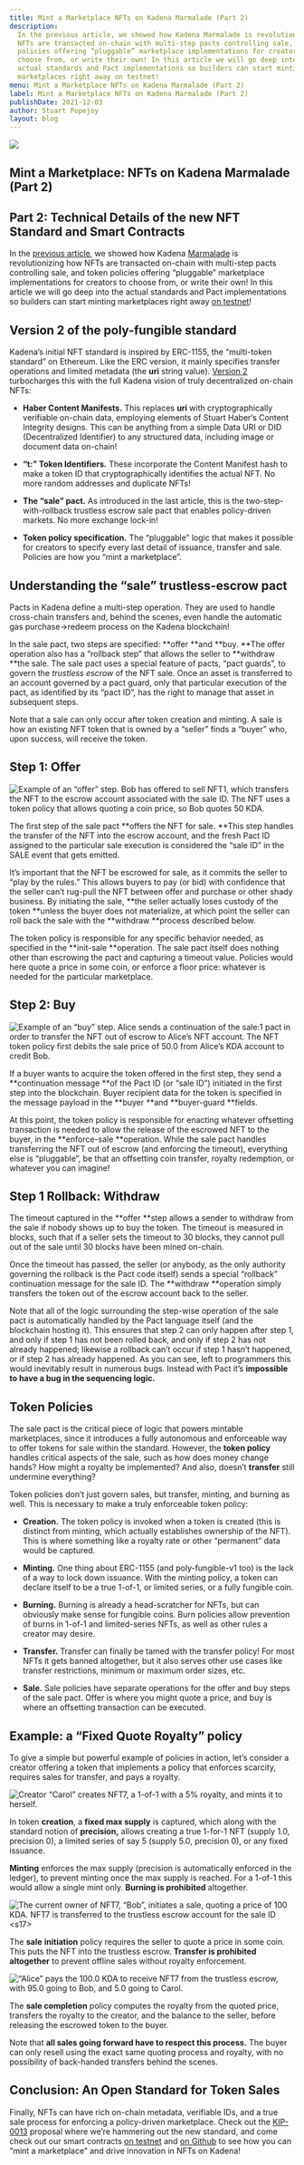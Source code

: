 ```yaml
---
title: Mint a Marketplace NFTs on Kadena Marmalade (Part 2)
description:
  In the previous article, we showed how Kadena Marmalade is revolutionizing how
  NFTs are transacted on-chain with multi-step pacts controlling sale, and token
  policies offering “pluggable” marketplace implementations for creators to
  choose from, or write their own! In this article we will go deep into the
  actual standards and Pact implementations so builders can start minting
  marketplaces right away on testnet!
menu: Mint a Marketplace NFTs on Kadena Marmalade (Part 2)
label: Mint a Marketplace NFTs on Kadena Marmalade (Part 2)
publishDate: 2021-12-03
author: Stuart Popejoy
layout: blog
---
```


![](/assets/blog/1_BEuMAVlJ32_pP984cFKAwQ.webp)

## Mint a Marketplace: NFTs on Kadena Marmalade (Part 2)

## Part 2: Technical Details of the new NFT Standard and Smart Contracts

In the
[previous article](./mint-a-marketplace-nfts-on-kadena-marmalade-part-1-2021-12-02),
we showed how Kadena [Marmalade](http://marmalade.art) is revolutionizing how
NFTs are transacted on-chain with multi-step pacts controlling sale, and token
policies offering “pluggable” marketplace implementations for creators to choose
from, or write their own! In this article we will go deep into the actual
standards and Pact implementations so builders can start minting marketplaces
right away [on testnet](https://kadena-io.github.io/marmalade/)!

## Version 2 of the poly-fungible standard

Kadena’s initial NFT standard is inspired by ERC-1155, the “multi-token
standard” on Ethereum. Like the ERC version, it mainly specifies transfer
operations and limited metadata (the **uri** string value).
[Version 2](https://github.com/kadena-io/KIPs/pull/20) turbocharges this with
the full Kadena vision of truly decentralized on-chain NFTs:

- **Haber Content Manifests.** This replaces **uri** with cryptographically
  verifiable on-chain data, employing elements of Stuart Haber’s Content
  Integrity designs. This can be anything from a simple Data URI or DID
  (Decentralized Identifier) to any structured data, including image or document
  data on-chain!

- **“t:” Token Identifiers.** These incorporate the Content Manifest hash to
  make a token ID that cryptographically identifies the actual NFT. No more
  random addresses and duplicate NFTs!

- **The “sale” pact.** As introduced in the last article, this is the
  two-step-with-rollback trustless escrow sale pact that enables policy-driven
  markets. No more exchange lock-in!

- **Token policy specification.** The “pluggable” logic that makes it possible
  for creators to specify every last detail of issuance, transfer and sale.
  Policies are how you “mint a marketplace”.

## Understanding the “sale” trustless-escrow pact

Pacts in Kadena define a multi-step operation. They are used to handle
cross-chain transfers and, behind the scenes, even handle the automatic gas
purchase->redeem process on the Kadena blockchain!

In the sale pact, two steps are specified: **offer **and **buy. **The offer
operation also has a “rollback step” that allows the seller to **withdraw **the
sale. The sale pact uses a special feature of pacts, “pact guards”, to govern
the _trustless escrow_ of the NFT sale. Once an asset is transferred to an
account governed by a pact guard, only that particular execution of the pact, as
identified by its “pact ID”, has the right to manage that asset in subsequent
steps.

Note that a sale can only occur after token creation and minting. A sale is how
an existing NFT token that is owned by a “seller” finds a “buyer” who, upon
success, will receive the token.

## Step 1: Offer

![*Example of an “offer” step. Bob has offered to sell NFT1, which transfers the NFT to the escrow account associated with the sale ID. The NFT uses a token policy that allows quoting a coin price, so Bob quotes 50 KDA.*](/assets/blog/0_lOGA7REb1MsdjAQX.png)

The first step of the sale pact **offers the NFT for sale. **This step handles
the transfer of the NFT into the escrow account, and the fresh Pact ID assigned
to the particular sale execution is considered the “sale ID” in the SALE event
that gets emitted.

It’s important that the NFT be escrowed for sale, as it commits the seller to
“play by the rules.” This allows buyers to pay (or bid) with confidence that the
seller can’t rug-pull the NFT between offer and purchase or other shady
business. By initiating the sale, **the seller actually loses custody of the
token **unless the buyer does not materialize, at which point the seller can
roll back the sale with the **withdraw **process described below.

The token policy is responsible for any specific behavior needed, as specified
in the **init-sale **operation. The sale pact itself does nothing other than
escrowing the pact and capturing a timeout value. Policies would here quote a
price in some coin, or enforce a floor price: whatever is needed for the
particular marketplace.

## Step 2: Buy

![Example of an “buy” step. Alice sends a continuation of the sale:1 pact in order to transfer the NFT out of escrow to Alice’s NFT account. The NFT token policy first debits the sale price of 50.0 from Alice’s KDA account to credit Bob.](/assets/blog/0_vzGX8d_AGRxODoZN.png)

If a buyer wants to acquire the token offered in the first step, they send a
**continuation message **of the Pact ID (or “sale ID”) initiated in the first
step into the blockchain. Buyer recipient data for the token is specified in the
message payload in the **buyer **and **buyer-guard **fields.

At this point, the token policy is responsible for enacting whatever offsetting
transaction is needed to allow the release of the escrowed NFT to the buyer, in
the **enforce-sale **operation. While the sale pact handles transferring the NFT
out of escrow (and enforcing the timeout), everything else is “pluggable”, be
that an offsetting coin transfer, royalty redemption, or whatever you can
imagine!

## Step 1 Rollback: Withdraw

The timeout captured in the **offer **step allows a sender to withdraw from the
sale if nobody shows up to buy the token. The timeout is measured in blocks,
such that if a seller sets the timeout to 30 blocks, they cannot pull out of the
sale until 30 blocks have been mined on-chain.

Once the timeout has passed, the seller (or anybody, as the only authority
governing the rollback is the Pact code itself) sends a special “rollback”
continuation message for the sale ID. The **withdraw **operation simply
transfers the token out of the escrow account back to the seller.

Note that all of the logic surrounding the step-wise operation of the sale pact
is automatically handled by the Pact language itself (and the blockchain hosting
it). This ensures that step 2 can only happen after step 1, and only if step 1
has not been rolled back, and only if step 2 has not already happened; likewise
a rollback can’t occur if step 1 hasn’t happened, or if step 2 has already
happened. As you can see, left to programmers this would inevitably result in
numerous bugs. Instead with Pact it’s **impossible to have a bug in the
sequencing logic.**

## Token Policies

The sale pact is the critical piece of logic that powers mintable marketplaces,
since it introduces a fully autonomous and enforceable way to offer tokens for
sale within the standard. However, the **token policy** handles critical aspects
of the sale, such as how does money change hands? How might a royalty be
implemented? And also, doesn’t **transfer** still undermine everything?

Token policies don’t just govern sales, but transfer, minting, and burning as
well. This is necessary to make a truly enforceable token policy:

- **Creation.** The token policy is invoked when a token is created (this is
  distinct from minting, which actually establishes ownership of the NFT). This
  is where something like a royalty rate or other “permanent” data would be
  captured.

- **Minting.** One thing about ERC-1155 (and poly-fungible-v1 too) is the lack
  of a way to lock down issuance. With the minting policy, a token can declare
  itself to be a true 1-of-1, or limited series, or a fully fungible coin.

- **Burning.** Burning is already a head-scratcher for NFTs, but can obviously
  make sense for fungible coins. Burn policies allow prevention of burns in
  1-of-1 and limited-series NFTs, as well as other rules a creator may desire.

- **Transfer.** Transfer can finally be tamed with the transfer policy! For most
  NFTs it gets banned altogether, but it also serves other use cases like
  transfer restrictions, minimum or maximum order sizes, etc.

- **Sale.** Sale policies have separate operations for the offer and buy steps
  of the sale pact. Offer is where you might quote a price, and buy is where an
  offsetting transaction can be executed.

## Example: a “Fixed Quote Royalty” policy

To give a simple but powerful example of policies in action, let’s consider a
creator offering a token that implements a policy that enforces scarcity,
requires sales for transfer, and pays a royalty.

![*Creator “Carol” creates NFT7, a 1-of-1 with a 5% royalty, and mints it to herself.*](/assets/blog/0_-eWnPctZqoX1I1Gv.png)

In token **creation**, a **fixed max supply** is captured, which along with the
standard notion of **precision,** allows creating a true 1-for-1 NFT (supply
1.0, precision 0), a limited series of say 5 (supply 5.0, precision 0), or any
fixed issuance.

**Minting** enforces the max supply (precision is automatically enforced in the
ledger), to prevent minting once the max supply is reached. For a 1-of-1 this
would allow a single mint only. **Burning is prohibited** altogether.

![The current owner of NFT7, “Bob”, initiates a sale, quoting a price of 100 KDA. NFT7 is transferred to the trustless escrow account for the sale ID `<s17>`](/assets/blog/0_ccqAMUoU0CfHj2Sx.png)

The **sale** **initiation** policy requires the seller to quote a price in some
coin. This puts the NFT into the trustless escrow. **Transfer is prohibited
altogether** to prevent offline sales without royalty enforcement.

![*“Alice” pays the 100.0 KDA to receive NFT7 from the trustless escrow, with 95.0 going to Bob, and 5.0 going to Carol.*](/assets/blog/0_cDJKu9bnL-K9TR_f.png)

The **sale completion** policy computes the royalty from the quoted price,
transfers the royalty to the creator, and the balance to the seller, before
releasing the escrowed token to the buyer.

Note that **all sales going forward have to respect this process.** The buyer
can only resell using the exact same quoting process and royalty, with no
possibility of back-handed transfers behind the scenes.

## Conclusion: An Open Standard for Token Sales

Finally, NFTs can have rich on-chain metadata, verifiable IDs, and a true sale
process for enforcing a policy-driven marketplace. Check out the
[KIP-0013](https://github.com/kadena-io/KIPs/pull/20) proposal where we’re
hammering out the new standard, and come check out our smart contracts
[on testnet](https://kadena-io.github.io/marmalade/) and
[on Github](https://github.com/kadena-io/hft) to see how you can “mint a
marketplace” and drive innovation in NFTs on Kadena!
